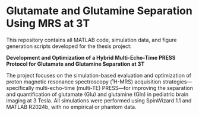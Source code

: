 # Glutamate and Glutamine Separation Using MRS at 3T

This repository contains all MATLAB code, simulation data, and figure generation scripts developed for the thesis project:

**Development and Optimization of a Hybrid Multi-Echo-Time PRESS Protocol for Glutamate and Glutamine Separation at 3T**

The project focuses on the simulation-based evaluation and optimization of proton magnetic resonance spectroscopy (¹H-MRS) acquisition strategies—specifically multi-echo-time (multi-TE) PRESS—for improving the separation and quantification of glutamate (Glu) and glutamine (Gln) in pediatric brain imaging at 3 Tesla. All simulations were performed using SpinWizard 1.1 and MATLAB R2024b, with no empirical or phantom data.
